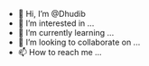 - 👋 Hi, I’m @Dhudib
- 👀 I’m interested in ...
- 🌱 I’m currently learning ...
- 💞️ I’m looking to collaborate on ...
- 📫 How to reach me ...

<!---
Dhudib/Dhudib is a ✨ special ✨ repository because its `README.md` (this file) appears on your GitHub profile.
You can click the Preview link to take a look at your changes.
--->
